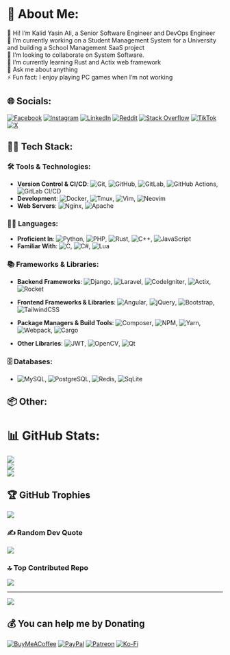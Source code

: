 # 💫 About Me:
👋 Hi! I’m Kalid Yasin Ali, a Senior Software Engineer and DevOps Engineer<br>
🔭 I’m currently working on a Student Management System for a University and building a School Management SaaS project<br>
👯 I’m looking to collaborate on System Software.<br>
🌱 I’m currently learning Rust and Actix web framework<br>
💬 Ask me about anything<br>
⚡ Fun fact: I enjoy playing PC games when I’m not working


## 🌐 Socials:
[![Facebook](https://img.shields.io/badge/Facebook-%231877F2.svg?logo=Facebook&logoColor=white)](https://facebook.com/khalu.yasin) [![Instagram](https://img.shields.io/badge/Instagram-%23E4405F.svg?logo=Instagram&logoColor=white)](https://instagram.com/khalu.yasin) [![LinkedIn](https://img.shields.io/badge/LinkedIn-%230077B5.svg?logo=linkedin&logoColor=white)](https://linkedin.com/in/khaluyasin) [![Reddit](https://img.shields.io/badge/Reddit-%23FF4500.svg?logo=Reddit&logoColor=white)](https://reddit.com/user/kalidyasin29) [![Stack Overflow](https://img.shields.io/badge/-Stackoverflow-FE7A16?logo=stack-overflow&logoColor=white)](https://stackoverflow.com/users/11420553) [![TikTok](https://img.shields.io/badge/TikTok-%23000000.svg?logo=TikTok&logoColor=white)](https://tiktok.com/@khaluyasin) [![X](https://img.shields.io/badge/X-black.svg?logo=X&logoColor=white)](https://x.com/KhaluYasin) 

## 🧑‍💻 Tech Stack:
### 🛠️ Tools & Technologies:
- **Version Control & CI/CD**: 
![Git](https://img.shields.io/badge/git-%23F05033.svg?logo=git&logoColor=white),
![GitHub](https://img.shields.io/badge/github-%212121.svg?logo=github&logoColor=white),
![GitLab](https://img.shields.io/badge/gitlab-%23181717.svg?logo=gitlab&logoColor=white),
![GitHub Actions](https://img.shields.io/badge/github%20actions-%232671E5.svg?logo=githubactions&logoColor=white),
![GitLab CI/CD](https://img.shields.io/badge/gitlab-CI%2FCD-%232671E5.svg?logo=gitlab&logoColor=white)
- **Development**: 
![Docker](https://img.shields.io/badge/docker-ffffff?logo=docker&logoColor=1a66e8),
![Tmux](https://img.shields.io/badge/tmux-%23000000.svg?logo=tmux&logoColor=white),
![Vim](https://img.shields.io/badge/vim-%237EBF50.svg?logo=vim&logoColor=white),
![Neovim](https://img.shields.io/badge/neovim-%2371ba51.svg?logo=neovim&logoColor=white)
- **Web Servers**: 
![Nginx](https://img.shields.io/badge/nginx-%23009639.svg?logo=nginx&logoColor=white),
![Apache](https://img.shields.io/badge/apache-%23D42029.svg?logo=apache&logoColor=white)

### 👨‍💻 Languages:
- **Proficient In**: 
![Python](https://img.shields.io/badge/python-3670A0?logo=python&logoColor=ffdd54),
![PHP](https://img.shields.io/badge/php-%23777BB4.svg?logo=php&logoColor=white),
![Rust](https://img.shields.io/badge/rust-%23000000.svg?logo=rust&logoColor=white),
![C++](https://img.shields.io/badge/c++-%2300599C.svg?logo=c%2B%2B&logoColor=white),
![JavaScript](https://img.shields.io/badge/javascript-%23323330.svg?logo=javascript&logoColor=%23F7DF1E)
- **Familiar With**:
![C](https://img.shields.io/badge/c-%2300599C.svg?logo=c&logoColor=white),
![C#](https://img.shields.io/badge/c%23-%23239120.svg?logo=csharp&logoColor=white),
![Lua](https://img.shields.io/badge/lua-%232C2D72.svg?logo=lua&logoColor=white)

### 📚 Frameworks & Libraries:

- **Backend Frameworks**: 
  ![Django](https://img.shields.io/badge/django-%23092E20.svg?logo=django&logoColor=white), 
  ![Laravel](https://img.shields.io/badge/laravel-%23FF2D20.svg?logo=laravel&logoColor=white), 
  ![CodeIgniter](https://img.shields.io/badge/codeigniter-%23000000.svg?logo=codeigniter&logoColor=white), 
  ![Actix](https://img.shields.io/badge/actix-%23FFFFFF.svg?logo=actix&logoColor=black), 
  ![Rocket](https://img.shields.io/badge/rocket-%23D33846.svg?logo=rocket&logoColor=white)
  
- **Frontend Frameworks & Libraries**: 
  ![Angular](https://img.shields.io/badge/angular-%23DD0031.svg?logo=angular&logoColor=white), 
  ![jQuery](https://img.shields.io/badge/jquery-%230769AD.svg?logo=jquery&logoColor=white), 
  ![Bootstrap](https://img.shields.io/badge/bootstrap-%238511FA.svg?logo=bootstrap&logoColor=white), 
  ![TailwindCSS](https://img.shields.io/badge/tailwindcss-%2338B2AC.svg?logo=tailwind-css&logoColor=white)

- **Package Managers & Build Tools**: 
  ![Composer](https://img.shields.io/badge/composer-%23bbbbbb.svg?logo=composer&logoColor=black), 
  ![NPM](https://img.shields.io/badge/NPM-%23CB3837.svg?logo=npm&logoColor=white), 
  ![Yarn](https://img.shields.io/badge/yarn-%232C8EBB.svg?logo=yarn&logoColor=white), 
  ![Webpack](https://img.shields.io/badge/webpack-%238DD6F9.svg?logo=webpack&logoColor=black),
  ![Cargo](https://img.shields.io/badge/cargo-%23000000.svg?logo=cargo&logoColor=white)

- **Other Libraries**: 
  ![JWT](https://img.shields.io/badge/JWT-black?logo=JSON%20web%20tokens), 
  ![OpenCV](https://img.shields.io/badge/opencv-%23white.svg?logo=opencv&logoColor=white), 
  ![Qt](https://img.shields.io/badge/Qt-%23217346.svg?logo=Qt&logoColor=white)


### 🗄️ Databases:
- ![MySQL](https://img.shields.io/badge/mysql-4479A1.svg?logo=mysql&logoColor=white),
![PostgreSQL](https://img.shields.io/badge/postgresql-%23316192.svg?logo=postgresql&logoColor=white),
![Redis](https://img.shields.io/badge/redis-%23FF4538.svg?logo=redis&logoColor=white),
![SqLite](https://img.shields.io/badge/sqlite-%2300599C.svg?logo=sqlite&logoColor=white)

## 📦 Other:


# 📊 GitHub Stats:
![](https://github-readme-stats.vercel.app/api?username=kalidyasin&theme=tokyonight&show_icons=true&hide_border=false&count_private=true)<br/>
![](https://github-readme-streak-stats.herokuapp.com/?user=kalidyasin&theme=tokyonight&hide_border=false)<br/>
![](https://github-readme-stats.vercel.app/api/top-langs/?username=kalidyasin&theme=tokyonight&hide_border=false&include_all_commits=true&count_private=true&layout=compact&langs_count=10)

## 🏆 GitHub Trophies
![](https://github-profile-trophy.vercel.app/?username=kalidyasin&theme=tokyonight&no-frame=false&no-bg=true&margin-w=4)

### ✍️ Random Dev Quote
![](https://quotes-github-readme.vercel.app/api?type=horizontal&theme=tokyonight)

### 🔝 Top Contributed Repo
![](https://github-contributor-stats.vercel.app/api?username=kalidyasin&limit=5&theme=tokyonight&combine_all_yearly_contributions=true)

---
[![](https://visitcount.itsvg.in/api?id=kalidyasin&icon=0&color=0)](https://visitcount.itsvg.in)

  ## 💰 You can help me by Donating
  [![BuyMeACoffee](https://img.shields.io/badge/Buy%20Me%20a%20Coffee-ffdd00?style=for-the-badge&logo=buy-me-a-coffee&logoColor=black)](https://buymeacoffee.com/kalidyasin) [![PayPal](https://img.shields.io/badge/PayPal-00457C?style=for-the-badge&logo=paypal&logoColor=white)](https://paypal.me/kalidyasin) [![Patreon](https://img.shields.io/badge/Patreon-F96854?style=for-the-badge&logo=patreon&logoColor=white)](https://patreon.com/kalidyasin) [![Ko-Fi](https://img.shields.io/badge/Ko--fi-F16061?style=for-the-badge&logo=ko-fi&logoColor=white)](https://ko-fi.com/kalidyasin) 

  
<!-- Proudly created with GPRM ( https://gprm.itsvg.in ) -->
